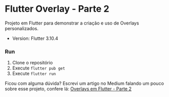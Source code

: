 # Flutter Overlay - Parte 2

Projeto em Flutter para demonstrar a criação e uso de Overlays personalizados.

- Version: Flutter 3.10.4

### Run
1. Clone o repositório
2. Execute `flutter pub get`
3. Execute `flutter run`

Ficou com alguma dúvida? Escrevi um artigo no Medium falando um pouco sobre esse projeto, confere lá: [Overlays em Flutter - Parte 2]()
